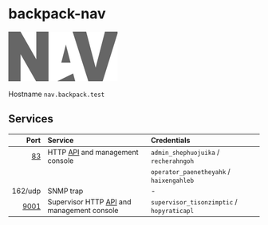 # backpack-nav

![NAV](../../doc/assets/logos/nav.png)

Hostname `nav.backpack.test`

## Services

| Port | Service | Credentials
| ---: | :------ | :----------
| [83](http://nav.backpack.test:83) | HTTP [API](https://nav.uninett.no/doc/5.1/howto/using_the_api.html) and management console | `admin_shephuojuika` / `recherahngoh`
| | | `operator_paenetheyahk` / `haixengahleb`
| 162/udp | SNMP trap | -
| [9001](http://nav.backpack.test:9001) | Supervisor HTTP [API](http://www.supervisord.org/api.html) and management console | `supervisor_tisonzimptic` / `hopyraticapl`
